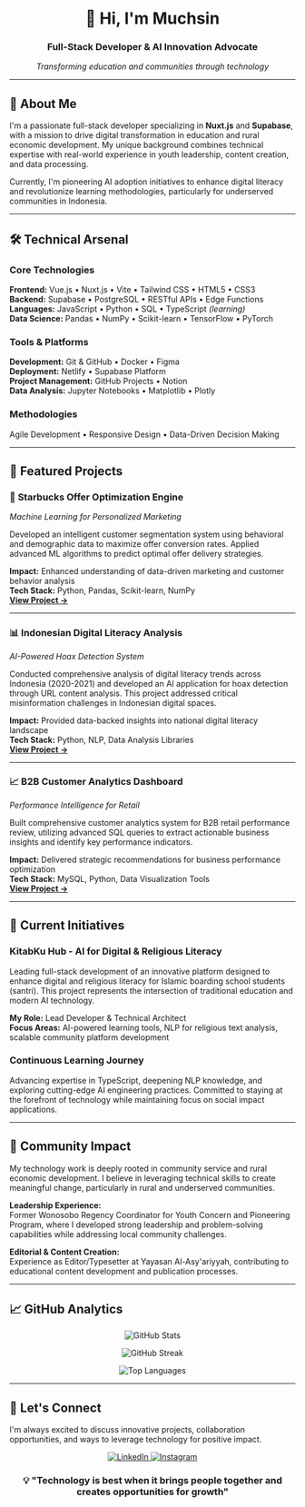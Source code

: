 <div align="center">
  <h1>👋 Hi, I'm Muchsin</h1>
  <h3>Full-Stack Developer & AI Innovation Advocate</h3>
  <p><em>Transforming education and communities through technology</em></p>
</div>

---

## 🎯 About Me

I'm a passionate full-stack developer specializing in **Nuxt.js** and **Supabase**, with a mission to drive digital transformation in education and rural economic development. My unique background combines technical expertise with real-world experience in youth leadership, content creation, and data processing.

Currently, I'm pioneering AI adoption initiatives to enhance digital literacy and revolutionize learning methodologies, particularly for underserved communities in Indonesia.

---

## 🛠️ Technical Arsenal

### **Core Technologies**
**Frontend:** Vue.js • Nuxt.js • Vite • Tailwind CSS • HTML5 • CSS3  
**Backend:** Supabase • PostgreSQL • RESTful APIs • Edge Functions  
**Languages:** JavaScript • Python • SQL • TypeScript *(learning)*  
**Data Science:** Pandas • NumPy • Scikit-learn • TensorFlow • PyTorch  

### **Tools & Platforms**
**Development:** Git & GitHub • Docker • Figma  
**Deployment:** Netlify • Supabase Platform  
**Project Management:** GitHub Projects • Notion  
**Data Analysis:** Jupyter Notebooks • Matplotlib • Plotly  

### **Methodologies**
Agile Development • Responsive Design • Data-Driven Decision Making

---

## 🚀 Featured Projects

### 🎯 **Starbucks Offer Optimization Engine**
*Machine Learning for Personalized Marketing*

Developed an intelligent customer segmentation system using behavioral and demographic data to maximize offer conversion rates. Applied advanced ML algorithms to predict optimal offer delivery strategies.

**Impact:** Enhanced understanding of data-driven marketing and customer behavior analysis  
**Tech Stack:** Python, Pandas, Scikit-learn, NumPy  
**[View Project →](https://github.com/mmuchsin/starbucks-optimization/)**

---

### 📊 **Indonesian Digital Literacy Analysis**
*AI-Powered Hoax Detection System*

Conducted comprehensive analysis of digital literacy trends across Indonesia (2020-2021) and developed an AI application for hoax detection through URL content analysis. This project addressed critical misinformation challenges in Indonesian digital spaces.

**Impact:** Provided data-backed insights into national digital literacy landscape  
**Tech Stack:** Python, NLP, Data Analysis Libraries  
**[View Project →](https://github.com/mmuchsin/tetriscap-project)**

---

### 📈 **B2B Customer Analytics Dashboard**
*Performance Intelligence for Retail*

Built comprehensive customer analytics system for B2B retail performance review, utilizing advanced SQL queries to extract actionable business insights and identify key performance indicators.

**Impact:** Delivered strategic recommendations for business performance optimization  
**Tech Stack:** MySQL, Python, Data Visualization Tools  
**[View Project →](https://github.com/mmuchsin/customer-analytics-report)**

---

## 🌟 Current Initiatives

### **KitabKu Hub - AI for Digital & Religious Literacy**
Leading full-stack development of an innovative platform designed to enhance digital and religious literacy for Islamic boarding school students (santri). This project represents the intersection of traditional education and modern AI technology.

**My Role:** Lead Developer & Technical Architect  
**Focus Areas:** AI-powered learning tools, NLP for religious text analysis, scalable community platform development

### **Continuous Learning Journey**
Advancing expertise in TypeScript, deepening NLP knowledge, and exploring cutting-edge AI engineering practices. Committed to staying at the forefront of technology while maintaining focus on social impact applications.

---

## 🤝 Community Impact

My technology work is deeply rooted in community service and rural economic development. I believe in leveraging technical skills to create meaningful change, particularly in rural and underserved communities.

**Leadership Experience:**  
Former Wonosobo Regency Coordinator for Youth Concern and Pioneering Program, where I developed strong leadership and problem-solving capabilities while addressing local community challenges.

**Editorial & Content Creation:**  
Experience as Editor/Typesetter at Yayasan Al-Asy'ariyyah, contributing to educational content development and publication processes.

---

## 📈 GitHub Analytics

<p align="center">
  <img src="https://github-readme-stats.vercel.app/api?username=mmuchsin&theme=gotham&hide_border=false&include_all_commits=true&count_private=false&show_icons=true" alt="GitHub Stats" />
</p>

<p align="center">
  <img src="https://nirzak-streak-stats.vercel.app/?user=mmuchsin&theme=gotham&hide_border=false" alt="GitHub Streak" />
</p>

<p align="center">
  <img src="https://github-readme-stats.vercel.app/api/top-langs/?username=mmuchsin&theme=gotham&hide_border=false&layout=compact" alt="Top Languages" />
</p>

---

## 🤝 Let's Connect

I'm always excited to discuss innovative projects, collaboration opportunities, and ways to leverage technology for positive impact.

<p align="center">
  <a href="https://linkedin.com/in/m-muchsin" target="_blank">
    <img src="https://img.shields.io/badge/LinkedIn-0077B5?style=for-the-badge&logo=linkedin&logoColor=white" alt="LinkedIn"/>
  </a>
  <a href="https://instagram.com/mmuchsinn" target="_blank">
    <img src="https://img.shields.io/badge/Instagram-E4405F?style=for-the-badge&logo=Instagram&logoColor=white" alt="Instagram"/>
  </a>
</p>

<div align="center">
  <h3>💡 "Technology is best when it brings people together and creates opportunities for growth"</h3>
</div>
